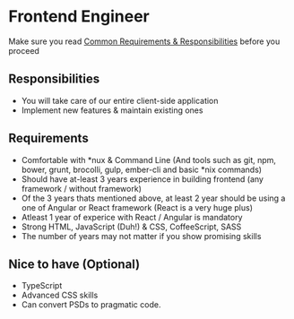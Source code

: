 # Frontend Engineer

Make sure you read [Common Requirements & Responsibilities](https://github.com/reckonsys/careers#common-requirements--responsibilities) before you proceed

## Responsibilities

* You will take care of our entire client-side application
* Implement new features & maintain existing ones

## Requirements

* Comfortable with *nux & Command Line (And tools such as git, npm, bower, grunt, brocolli, gulp, ember-cli and basic *nix commands)
* Should have at-least 3 years experience in building frontend (any framework / without framework)
* Of the 3 years thats mentioned above, at least 2 year should be using a one of Angular or React framework (React is a very huge plus)
* Atleast 1 year of experice with React / Angular is mandatory
* Strong HTML, JavaScript (Duh!) & CSS, CoffeeScript, SASS
* The number of years may not matter if you show promising skills

## Nice to have (Optional)

* TypeScript
* Advanced CSS skills
* Can convert PSDs to pragmatic code.

